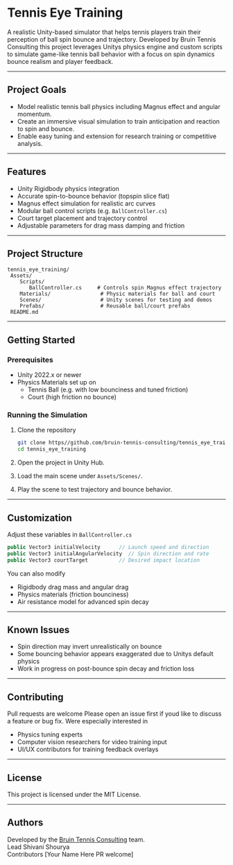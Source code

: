 #  Tennis Eye Training

A realistic Unity-based simulator that helps tennis players train their perception of ball spin bounce and trajectory. Developed by Bruin Tennis Consulting this project leverages Unitys physics engine and custom scripts to simulate game-like tennis ball behavior with a focus on spin dynamics bounce realism and player feedback.

---

##  Project Goals

- Model realistic tennis ball physics including Magnus effect and angular momentum.
- Create an immersive visual simulation to train anticipation and reaction to spin and bounce.
- Enable easy tuning and extension for research training or competitive analysis.

---

##  Features

-  Unity Rigidbody physics integration  
-  Accurate spin-to-bounce behavior (topspin slice flat)
-  Magnus effect simulation for realistic arc curves  
-  Modular ball control scripts (e.g. `BallController.cs`)  
-  Court target placement and trajectory control  
-  Adjustable parameters for drag mass damping and friction

---

##  Project Structure

```
tennis_eye_training/
 Assets/
    Scripts/
       BallController.cs     # Controls spin Magnus effect trajectory
    Materials/                # Physic materials for ball and court
    Scenes/                   # Unity scenes for testing and demos
    Prefabs/                  # Reusable ball/court prefabs
 README.md
```

---

##  Getting Started

### Prerequisites

- Unity 2022.x or newer
- Physics Materials set up on
  - Tennis Ball (e.g. with low bounciness and tuned friction)
  - Court (high friction no bounce)

### Running the Simulation

1. Clone the repository

   ```bash
   git clone https//github.com/bruin-tennis-consulting/tennis_eye_training.git
   cd tennis_eye_training
   ```

2. Open the project in Unity Hub.

3. Load the main scene under `Assets/Scenes/`.

4. Play the scene to test trajectory and bounce behavior.

---

##  Customization

Adjust these variables in `BallController.cs`

```csharp
public Vector3 initialVelocity      // Launch speed and direction
public Vector3 initialAngularVelocity  // Spin direction and rate
public Vector3 courtTarget          // Desired impact location
```

You can also modify

- Rigidbody drag mass and angular drag
- Physics materials (friction bounciness)
- Air resistance model for advanced spin decay

---

##  Known Issues

- Spin direction may invert unrealistically on bounce  
- Some bouncing behavior appears exaggerated due to Unitys default physics  
- Work in progress on post-bounce spin decay and friction loss

---

##  Contributing

Pull requests are welcome Please open an issue first if youd like to discuss a feature or bug fix. Were especially interested in

- Physics tuning experts
- Computer vision researchers for video training input
- UI/UX contributors for training feedback overlays

---

##  License

This project is licensed under the MIT License.

---

##  Authors

Developed by the [Bruin Tennis Consulting](https//github.com/bruin-tennis-consulting) team.  
Lead Shivani Shourya  
Contributors [Your Name Here  PR welcome]
